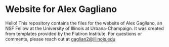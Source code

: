 # Website for Alex Gagliano

Hello! This repository contains the files for the website of Alex Gagliano, an NSF Fellow at the University of Illinois at Urbana-Champaign. It was created from templates provided by the Flatiron Institute. For questions or comments, please reach out at gaglian2@illinois.edu
